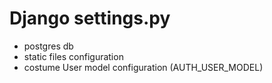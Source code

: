 # Django settings.py

- postgres db
- static files configuration
- costume User model configuration (AUTH_USER_MODEL)